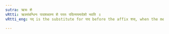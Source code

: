 ```yaml
---
sutra: ऋचः शे
vRtti: ऋक्संबन्धिनः पादशब्दस्य शे परतः पदित्ययमादेशो भवति ॥
vRtti_eng: पद् is the substitute for पाद before the affix शस्, when the meaning is that of a Hymn (_Rik_).

---
```

